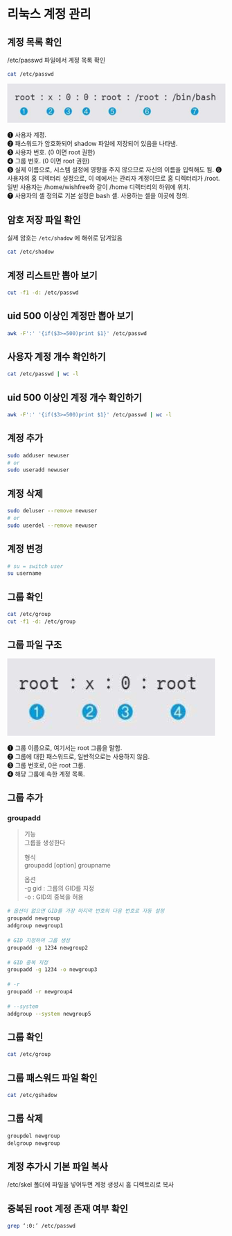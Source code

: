 # 리눅스 계정 관리

## 계정 목록 확인

/etc/passwd 파일에서 계정 목록 확인

```bash
cat /etc/passwd
```

![/etc/passwd 규칙](./imgs/passwd.png)

❶ 사용자 계정.  
❷ 패스워드가 암호화되어 shadow 파일에 저장되어 있음을 나타냄.  
❸ 사용자 번호. (0 이면 root 권한)  
❹ 그룹 번호. (0 이면 root 권한)  
❺ 실제 이름으로, 시스템 설정에 영향을 주지 않으므로 자신의 이름을 입력해도 됨. ❻ 사용자의 홈 디렉터리 설정으로, 이 예에서는 관리자 계정이므로 홈 디렉터리가 /root. 일반 사용자는 /home/wishfree와 같이 /home 디렉터리의 하위에 위치.  
❼ 사용자의 셸 정의로 기본 설정은 bash 셸. 사용하는 셸을 이곳에 정의.

## 암호 저장 파일 확인

실제 암호는
`/etc/shadow` 에 해쉬로 담겨있음

```bash
cat /etc/shadow
```

## 계정 리스트만 뽑아 보기

```bash
cut -f1 -d: /etc/passwd
```

## uid 500 이상인 계정만 뽑아 보기

```bash
awk -F':' '{if($3>=500)print $1}' /etc/passwd
```

## 사용자 계정 개수 확인하기

```bash
cat /etc/passwd | wc -l
```

## uid 500 이상인 계정 개수 확인하기

```bash
awk -F':' '{if($3>=500)print $1}' /etc/passwd | wc -l
```

## 계정 추가

```bash
sudo adduser newuser
# or
sudo useradd newuser
```

## 계정 삭제

```bash
sudo deluser --remove newuser
# or
sudo userdel --remove newuser
```

## 계정 변경

```bash
# su = switch user
su username
```

## 그룹 확인

```bash
cat /etc/group
cut -f1 -d: /etc/group
```

## 그룹 파일 구조

![그룹 파일 구조](./imgs/group.png)

❶ 그룹 이름으로, 여기서는 root 그룹을 말함.  
❷ 그룹에 대한 패스워드로, 일반적으로는 사용하지 않음.  
❸ 그룹 번호로, 0은 root 그룹.  
❹ 해당 그룹에 속한 계정 목록.

## 그룹 추가

### groupadd

> 기능  
> 그룹을 생성한다
>
> 형식  
> groupadd [option] groupname
>
> 옵션  
> -g gid : 그룹의 GID를 지정  
> -o : GID의 중복을 허용

```bash
# 옵션이 없으면 GID를 가장 마지막 번호의 다음 번호로 자동 설정
groupadd newgroup
addgroup newgroup1

# GID 지정하여 그룹 생성
groupadd -g 1234 newgroup2

# GID 중복 지정
groupadd -g 1234 -o newgroup3

# -r
groupadd -r newgroup4

# --system
addgroup --system newgroup5
```

## 그룹 확인

```bash
cat /etc/group
```

## 그룹 패스워드 파일 확인

```bash
cat /etc/gshadow
```

## 그룹 삭제

```bash
groupdel newgroup
delgroup newgroup
```

## 계정 추가시 기본 파일 복사

/etc/skel 폴더에 파일을 넣어두면 계정 생성시 홈 디렉토리로 복사

## 중복된 root 계정 존재 여부 확인

```bash
grep ‘:0:’ /etc/passwd
```
